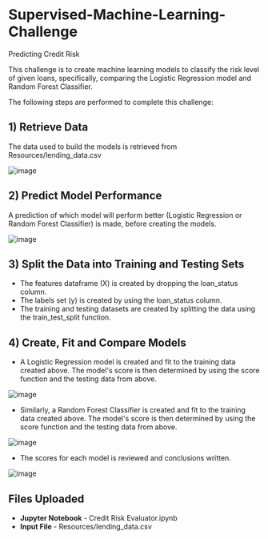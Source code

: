 # Supervised-Machine-Learning-Challenge
Predicting Credit Risk

This challenge is to create machine learning models to classify the risk level of given loans, specifically, comparing the Logistic Regression model and Random Forest Classifier.

The following steps are performed to complete this challenge:
## 1)   Retrieve Data
The data used to build the models is retrieved from Resources/lending_data.csv

![image](https://user-images.githubusercontent.com/111614210/215230391-9077e1d3-9350-474b-9cee-91e19c855865.png)

## 2)   Predict Model Performance
A prediction of which model will perform better (Logistic Regression or Random Forest Classifier) is made, before creating the models. 

![image](https://user-images.githubusercontent.com/111614210/215231451-1fbac4e7-9ac0-41a0-a18f-93aff78dd5b4.png)

## 3)   Split the Data into Training and Testing Sets
-   The features dataframe (X) is created by dropping the loan_status column.
-   The labels set (y) is created by using the loan_status column.
-   The training and testing datasets are created by splitting the data using the train_test_split function.

## 4)   Create, Fit and Compare Models
-   A Logistic Regression model is created and fit to the training data created above. The model's score is then determined by using the score function and the testing data from above.

![image](https://user-images.githubusercontent.com/111614210/215232145-eea0c922-a5eb-401f-888e-4dff5a0ec201.png)

-   Similarly, a Random Forest Classifier is created and fit to the training data created above. The model's score is then determined by using the score function and the testing data from above.

![image](https://user-images.githubusercontent.com/111614210/215232193-474dd6e8-4e18-4e58-8863-d7074c3c7629.png)

-   The scores for each model is reviewed and conclusions written.

![image](https://user-images.githubusercontent.com/111614210/215231032-421fccee-5f96-4989-b7c5-644b2ea15ba2.png)

## Files Uploaded
-   **Jupyter Notebook** - Credit Risk Evaluator.ipynb
-   **Input File** - Resources/lending_data.csv
